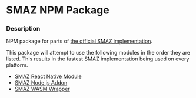 # SMAZ NPM Package

### Description
NPM package for parts of [the official SMAZ implementation](https://github.com/antirez/smaz).

This package will attempt to use the following modules in the order they are listed. This results in the fastest SMAZ implementation being used on every platform.
* [SMAZ React Native Module](https://github.com/mwcproject/SMAZ-React-Native-Module)
* [SMAZ Node.js Addon](https://github.com/mwcproject/SMAZ-Node.js-Addon)
* [SMAZ WASM Wrapper](https://github.com/mwcproject/SMAZ-WASM-Wrapper)
